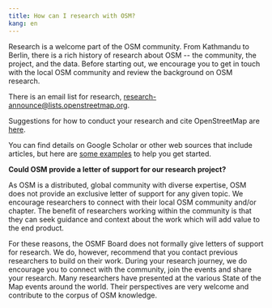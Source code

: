```yaml
---
title: How can I research with OSM?
kang: en
---
```


Research is a welcome part of the OSM community. From Kathmandu to Berlin, there is a rich history of research about OSM -- the community, the project, and the data. Before starting out, we encourage you to get in touch with the local OSM community and review the background on OSM research. 

There is an email list for research, [research-announce@lists.openstreetmap.org](mailto:research-announce@lists.openstreetmap.org).

Suggestions for how to conduct your research and cite OpenStreetMap are [here](https://wiki.openstreetmap.org/wiki/Researcher_Information).

You can find details on Google Scholar or other web sources that include articles, but here are [some examples](https://wiki.openstreetmap.org/wiki/Research) to help you get started.

**Could OSM provide a letter of support for our research project?**

As OSM is a distributed, global community with diverse expertise, OSM does not provide an exclusive letter of support for any given topic. We encourage researchers to connect with their local OSM community and/or chapter. The benefit of researchers working within the community is that they can seek guidance and context about the work which will add value to the end product. 

For these reasons, the OSMF Board does not formally give letters of support for research. We do, however, recommend that you contact previous researchers to build on their work. During your research journey, we do encourage you to connect with the community, join the events and share your research. Many researchers have presented at the various State of the Map events around the world. Their perspectives are very welcome and contribute to the corpus of OSM knowledge. 